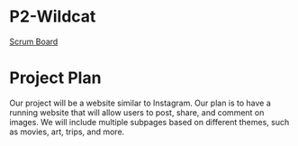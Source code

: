 # P2-Wildcat
[Scrum Board](https://github.com/JaideepB1/P2-Wildcat/projects/1)

# Project Plan
Our project will be a website similar to Instagram. Our plan is to have a running website that will allow users to post, share, and comment on images. We will include multiple subpages based on different themes, such as movies, art, trips, and more. 
